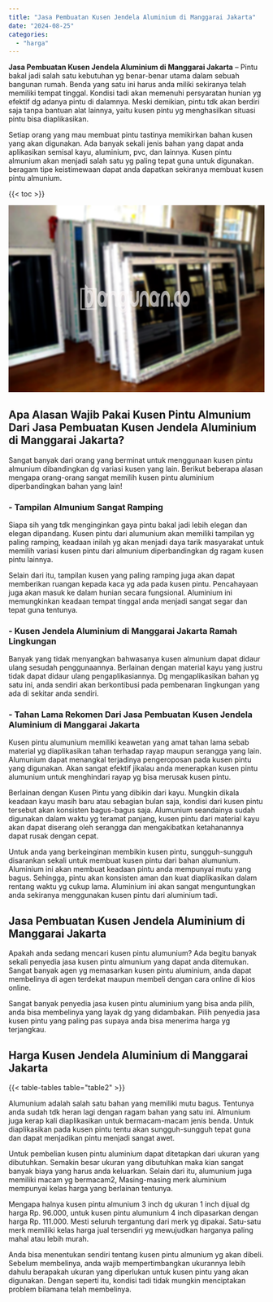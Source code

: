 ```yaml
---
title: "Jasa Pembuatan Kusen Jendela Aluminium di Manggarai Jakarta"
date: "2024-08-25"
categories: 
  - "harga"
---
```


**Jasa Pembuatan Kusen Jendela Aluminium di Manggarai Jakarta** – Pintu bakal jadi salah satu kebutuhan yg benar-benar utama dalam sebuah bangunan rumah. Benda yang satu ini harus anda miliki sekiranya telah memiliki tempat tinggal. Kondisi tadi akan memenuhi persyaratan hunian yg efektif dg adanya pintu di dalamnya. Meski demikian, pintu tdk akan berdiri saja tanpa bantuan alat lainnya, yaitu kusen pintu yg menghasilkan situasi pintu bisa diaplikasikan.

Setiap orang yang mau membuat pintu tastinya memikirkan bahan kusen yang akan digunakan. Ada banyak sekali jenis bahan yang dapat anda aplikasikan semisal kayu, aluminium, pvc, dan lainnya. Kusen pintu almunium akan menjadi salah satu yg paling tepat guna untuk digunakan. beragam tipe keistimewaan dapat anda dapatkan sekiranya membuat kusen pintu almunium.

{{< toc >}}

![Jasa Pembuatan Kusen Jendela Aluminium di Manggarai Jakarta](/images/harga-kusen-jendela-alumunium-25.png)

## Apa Alasan Wajib Pakai Kusen Pintu Almunium Dari Jasa Pembuatan Kusen Jendela Aluminium di Manggarai Jakarta?

Sangat banyak dari orang yang berminat untuk menggunaan kusen pintu almunium dibandingkan dg variasi kusen yang lain. Berikut beberapa alasan mengapa orang-orang sangat memilih kusen pintu aluminium diperbandingkan bahan yang lain!

### \- Tampilan Almunium Sangat Ramping

Siapa sih yang tdk menginginkan gaya pintu bakal jadi lebih elegan dan elegan dipandang. Kusen pintu dari alumunium akan memiliki tampilan yg paling ramping, keadaan inilah yg akan menjadi daya tarik masyarakat untuk memilih variasi kusen pintu dari almunium diperbandingkan dg ragam kusen pintu lainnya.

Selain dari itu, tampilan kusen yang paling ramping juga akan dapat memberikan ruangan kepada kaca yg ada pada kusen pintu. Pencahayaan juga akan masuk ke dalam hunian secara fungsional. Aluminium ini memungkinkan keadaan tempat tinggal anda menjadi sangat segar dan tepat guna tentunya.

### \- Kusen Jendela Aluminium di Manggarai Jakarta Ramah Lingkungan

Banyak yang tidak menyangkan bahwasanya kusen almunium dapat didaur ulang sesudah penggunaannya. Berlainan dengan material kayu yang justru tidak dapat didaur ulang pengaplikasiannya. Dg mengaplikasikan bahan yg satu ini, anda sendiri akan berkontibusi pada pembenaran lingkungan yang ada di sekitar anda sendiri.

### \- Tahan Lama Rekomen Dari Jasa Pembuatan Kusen Jendela Aluminium di Manggarai Jakarta

Kusen pintu alumunium memiliki keawetan yang amat tahan lama sebab material yg diaplikasikan tahan terhadap rayap maupun serangga yang lain. Alumunium dapat menangkal terjadinya pengeroposan pada kusen pintu yang digunakan. Akan sangat efektif jikalau anda menerapkan kusen pintu alumunium untuk menghindari rayap yg bisa merusak kusen pintu.

Berlainan dengan Kusen Pintu yang dibikin dari kayu. Mungkin dikala keadaan kayu masih baru atau sebagian bulan saja, kondisi dari kusen pintu tersebut akan konsisten bagus-bagus saja. Alumunium seandainya sudah digunakan dalam waktu yg teramat panjang, kusen pintu dari material kayu akan dapat diserang oleh serangga dan mengakibatkan ketahanannya dapat rusak dengan cepat.

Untuk anda yang berkeinginan membikin kusen pintu, sungguh-sungguh disarankan sekali untuk membuat kusen pintu dari bahan alumunium. Aluminium ini akan membuat keadaan pintu anda mempunyai mutu yang bagus. Sehingga, pintu akan konsisten aman dan kuat diaplikasikan dalam rentang waktu yg cukup lama. Aluminium ini akan sangat menguntungkan anda sekiranya menggunakan kusen pintu dari aluminium tadi.

## Jasa Pembuatan Kusen Jendela Aluminium di Manggarai Jakarta

Apakah anda sedang mencari kusen pintu alumunium? Ada begitu banyak sekali penyedia jasa kusen pintu almunium yang dapat anda ditemukan. Sangat banyak agen yg memasarkan kusen pintu aluminium, anda dapat membelinya di agen terdekat maupun membeli dengan cara online di kios online.

Sangat banyak penyedia jasa kusen pintu aluminium yang bisa anda pilih, anda bisa membelinya yang layak dg yang didambakan. Pilih penyedia jasa kusen pintu yang paling pas supaya anda bisa menerima harga yg terjangkau.

## Harga Kusen Jendela Aluminium di Manggarai Jakarta

{{< table-tables table="table2" >}}

Alumunium adalah salah satu bahan yang memiliki mutu bagus. Tentunya anda sudah tdk heran lagi dengan ragam bahan yang satu ini. Almunium juga kerap kali diaplikasikan untuk bermacam-macam jenis benda. Untuk diaplikasikan pada kusen pintu tentu akan sungguh-sungguh tepat guna dan dapat menjadikan pintu menjadi sangat awet.

Untuk pembelian kusen pintu aluminium dapat ditetapkan dari ukuran yang dibutuhkan. Semakin besar ukuran yang dibutuhkan maka kian sangat banyak biaya yang harus anda keluarkan. Selain dari itu, alumunium juga memiliki macam yg bermacam2, Masing-masing merk aluminium mempunyai kelas harga yang berlainan tentunya.

Mengapa halnya kusen pintu almunium 3 inch dg ukuran 1 inch dijual dg harga Rp. 96.000, untuk kusen pintu alumunium 4 inch dipasarkan dengan harga Rp. 111.000. Mesti seluruh tergantung dari merk yg dipakai. Satu-satu merk memiliki kelas harga jual tersendiri yg mewujudkan harganya paling mahal atau lebih murah.

Anda bisa menentukan sendiri tentang kusen pintu almunium yg akan dibeli. Sebelum membelinya, anda wajib mempertimbangkan ukurannya lebih dahulu berapakah ukuran yang diperlukan untuk kusen pintu yang akan digunakan. Dengan seperti itu, kondisi tadi tidak mungkin menciptakan problem bilamana telah membelinya.
